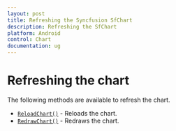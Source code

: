 ```yaml
---
layout: post
title: Refreshing the Syncfusion SfChart
description: Refreshing the SfChart
platform: Android
control: Chart
documentation: ug
---
```


# Refreshing the chart

The following methods are available to refresh the chart.

* [`ReloadChart()`](https://help.syncfusion.com/cr/cref_files/xamarin-android/Syncfusion.SfChart.Android~Com.Syncfusion.Charts.ChartBase~ReloadChart.html) - Reloads the chart.
* [`RedrawChart()`](https://help.syncfusion.com/cr/cref_files/xamarin-android/Syncfusion.SfChart.Android~Com.Syncfusion.Charts.ChartBase~RedrawChart.html) - Redraws the chart.

